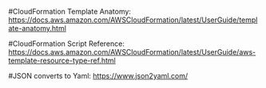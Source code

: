 #CloudFormation Template Anatomy:
https://docs.aws.amazon.com/AWSCloudFormation/latest/UserGuide/template-anatomy.html

#CloudFormation Script Reference:
https://docs.aws.amazon.com/AWSCloudFormation/latest/UserGuide/aws-template-resource-type-ref.html

#JSON converts to Yaml:
https://www.json2yaml.com/
